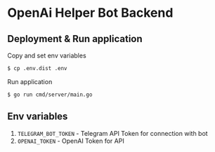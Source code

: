 OpenAi Helper Bot Backend
=====

## Deployment & Run application
Copy and set env variables
```bash
$ cp .env.dist .env
```
Run application
```bash
$ go run cmd/server/main.go
```

## Env variables
1. `TELEGRAM_BOT_TOKEN` - Telegram API Token for connection with bot
2. `OPENAI_TOKEN` - OpenAI Token for API